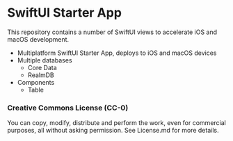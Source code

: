 #  SwiftUI Starter App

This repository contains a number of SwiftUI views to accelerate iOS and macOS development. 

* Multiplatform SwiftUI Starter App, deploys to iOS and macOS devices
* Multiple databases
  * Core Data
  * RealmDB
* Components
  * Table

### Creative Commons License (CC-0)

You can copy, modify, distribute and perform the work, even for commercial purposes, all without asking permission. See License.md for more details.
